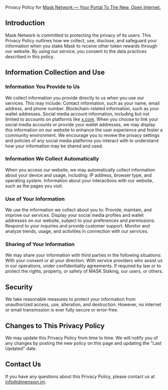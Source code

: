 Privacy Policy for [Mask Network — Your Portal To The New, Open Internet.](http://mask.io/)

## Introduction

Mask Network is committed to protecting the privacy of its users. This Privacy Policy outlines how we collect, use, disclose, and safeguard your information when you stake Mask to receive other token rewards through our website. By using our service, you consent to the data practices described in this policy.

## Information Collection and Use

### Information You Provide to Us

We collect information you provide directly to us when you use our services. This may include:
Contact information, such as your name, email address, and phone number.
Blockchain-related information, such as your wallet addresses.
Social media account information, including but not limited to accounts on platforms like [x.com](http://x.com/).
When you choose to link your social media accounts or provide your wallet addresses, we may display this information on our website to enhance the user experience and foster a community environment. We encourage you to review the privacy settings and policies of any social media platforms you interact with to understand how your information may be shared and used.

### Information We Collect Automatically

When you access our website, we may automatically collect information about your device and usage, including:
IP address, browser type, and operating system.
Information about your interactions with our website, such as the pages you visit.

### Use of Your Information

We use the information we collect about you to:
Provide, maintain, and improve our services.
Display your social media profiles and wallet addresses on our website, subject to your preferences and permissions.
Respond to your inquiries and provide customer support.
Monitor and analyze trends, usage, and activities in connection with our services.

### Sharing of Your Information

We may share your information with third parties in the following situations:
With your consent or at your direction.
With service providers who assist us in our operations, under confidentiality agreements.
If required by law or to protect the rights, property, or safety of MASK Staking, our users, or others.

## Security

We take reasonable measures to protect your information from unauthorized access, use, alteration, and destruction. However, no internet or email transmission is ever fully secure or error-free.

## Changes to This Privacy Policy

We may update this Privacy Policy from time to time. We will notify you of any changes by posting the new policy on this page and updating the "Last Updated" date.

## Contact Us

If you have any questions about this Privacy Policy, please contact us at [info@dimension.im](mailto:info@dimension.im).
